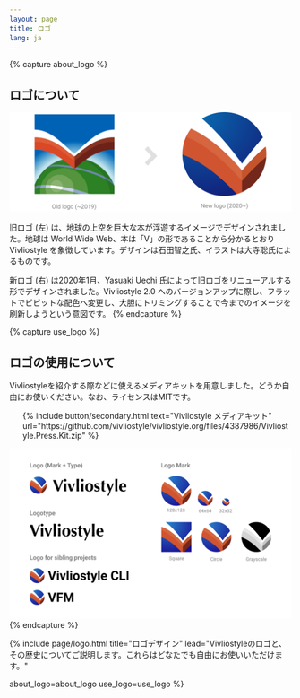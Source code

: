 ```yaml
---
layout: page
title: ロゴ
lang: ja
---
```



{% capture about_logo %}
## ロゴについて

![](/assets/logo-beforeafter.png)

旧ロゴ (左) は、地球の上空を巨大な本が浮遊するイメージでデザインされました。地球は World Wide Web、本は「V」の形であることから分かるとおり Vivliostyle を象徴しています。デザインは石田智之氏、イラストは大寺聡氏によるものです。

新ロゴ (右) は2020年1月、Yasuaki Uechi 氏によって旧ロゴをリニューアルする形でデザインされました。Vivliostyle 2.0 へのバージョンアップに際し、フラットでビビットな配色へ変更し、大胆にトリミングすることで今までのイメージを刷新しようという意図です。
{% endcapture %}


{% capture use_logo %}
## ロゴの使用について

Vivliostyleを紹介する際などに使えるメディアキットを用意しました。どうか自由にお使いください。なお、ライセンスはMITです。

<ul class="list--medium">
  {% include button/secondary.html text="Vivliostyle メディアキット" url="https://github.com/vivliostyle/vivliostyle.org/files/4387986/Vivliostyle.Press.Kit.zip" %}
</ul>

![](/assets/logo-mediakit.png)
{% endcapture %}


{% include page/logo.html
  title="ロゴデザイン"
  lead="Vivliostyleのロゴと、その歴史についてご説明します。これらはどなたでも自由にお使いいただけます。"

  about_logo=about_logo
  use_logo=use_logo
%}
